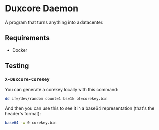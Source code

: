 # Duxcore Daemon

A program that turns anything into a datacenter.

## Requirements

- Docker

## Testing

### `X-Duxcore-CoreKey`

You can generate a corekey locally with this command:

```sh
dd if=/dev/random count=1 bs=1k of=corekey.bin
```

And then you can use this to see it in a base64 representation (that's the
header's format):

```sh
base64 -w 0 corekey.bin
```
